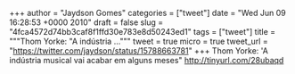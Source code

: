 
+++
author = "Jaydson Gomes"
categories = ["tweet"]
date = "Wed Jun 09 16:28:53 +0000 2010"
draft = false
slug = "4fca4572d74bb3caf8f1ffd30e783e8d50243ed1"
tags = ["tweet"]
title = """Thom Yorke: "A indústria ..."""
tweet = true
micro = true
tweet_url = "https://twitter.com/jaydson/status/15788663781"
+++
Thom Yorke: 'A indústria musical vai acabar em alguns meses" http://tinyurl.com/28ubaqd
